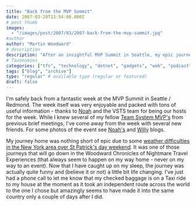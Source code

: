 ```yaml
---
title: "Back from the MVP Summit"
date: 2007-03-20T13:54:08.000Z
# post thumb
images:
  - "/images/post/2007/03/2007-back-from-the-mvp-summit.jpg"
#author
author: "Martin Woodward"
# description
description: "After an insightful MVP Summit in Seattle, my epic journey home turned into a comical adventure involving lost baggage and unpredictable weather."
# Taxonomies
categories: ["tfs", "technology", "dotnet", "gadgets", "web", "podcast", "personal"]
tags: ["blog", "archive"]
type: "regular" # available type (regular or featured)
draft: false
---
```

I'm safely back from a fantastic week at the MVP Summit in Seattle / Redmond.  The week itself was very enjoyable and packed with tons of useful information - thanks to [Noah](http://blogs.msdn.com/noahc/) and the VSTS team for being our hosts for the week.  While I knew several of my fellow [Team System MVP's](https://mvp.support.microsoft.com/communities/mvp.aspx?product=1&competency=Visual+Developer+-+Team+System) from previous brief meetings, I've come away from the week with several new friends.  For some photos of the event see [Noah's](http://blogs.msdn.com/noahc/archive/2007/03/14/team-system-mvps-on-campus.aspx) and [Willy](http://dotnet.org.za/willy/) blogs. 

My journey home was nothing short of epic due to some [weather difficulties in the New York area over St Patrick's day weekend](http://www.cnn.com/2007/TRAVEL/03/17/stranded.flights.ap/index.html).  It was one of those journeys that will go down in the Woodward Chronicles of Nightmare Travel Experiences (that always seem to happen on my way home - never on my way to an event).  Now that I have caught up on my sleep, the journey was actually quite funny and (believe it or not) a little bit life changing.  I've just had a phone call to let me know that my checked baggage is on a Taxi ride to my house at the moment as it took an independent route across the world to the one I chose but amazingly seems to have made it into the same country only a couple of days after I did.